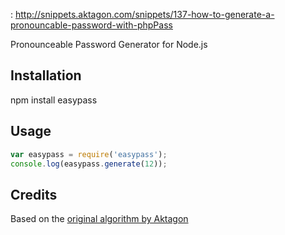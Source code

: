 : http://snippets.aktagon.com/snippets/137-how-to-generate-a-pronouncable-password-with-phpPass


Pronounceable Password Generator for Node.js

## Installation

npm install easypass

## Usage

```javascript
var easypass = require('easypass');
console.log(easypass.generate(12));
````

## Credits

Based on the [original algorithm by Aktagon](http://snippets.aktagon.com/snippets/137-how-to-generate-a-pronouncable-password-with-php)